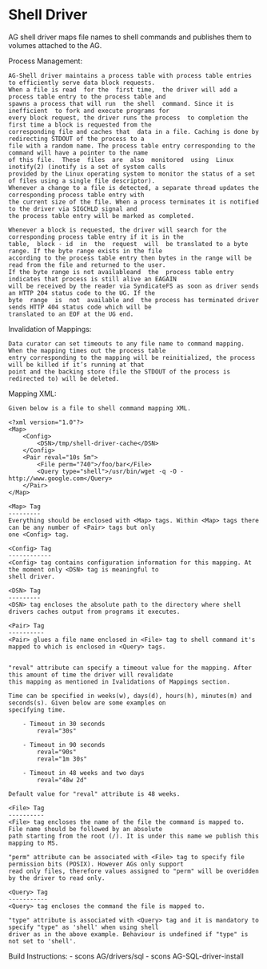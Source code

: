 Shell Driver
============

AG shell driver maps file names to shell commands and publishes them to volumes attached to the AG.

Process Management:

    AG-Shell driver maintains a process table with process table entries to efficiently serve data block requests. 
    When a file is read  for the  first time,  the driver will add a process table entry to the process table and 
    spawns a process that will run  the shell  command. Since it is inefficient  to fork and execute programs for 
    every block request, the driver runs the process  to completion the  first time a block is requested from the 
    corresponding file and caches that  data in a file. Caching is done by redirecting STDOUT of the process to a 
    file with a random name. The process table entry corresponding to the command will have a pointer to the name 
    of this file.  These  files  are  also  monitored  using  Linux  inotify(2) (inotify is a set of system calls 
    provided by the Linux operating system to monitor the status of a set of files using a single file descriptor). 
    Whenever a change to a file is detected, a separate thread updates the corresponding process table entry with 
    the current size of the file. When a process terminates it is notified to the driver via SIGCHLD signal and 
    the process table entry will be marked as completed. 
    
    Whenever a block is requested, the driver will search for the corresponding process table entry if it is in the 
    table,  block - id  in  the  request  will  be translated to a byte range. If the byte range exists in the file 
    according to the process table entry then bytes in the range will be read from the file and returned to the user. 
    If the byte range is not availableand  the  process table entry indicates that process is still alive an EAGAIN
    will be received by the reader via SyndicateFS as soon as driver sends an HTTP 204 status code to the UG. If the
    byte  range  is  not  available and  the process has terminated driver sends HTTP 404 status code which will be 
    translated to an EOF at the UG end. 

Invalidation of Mappings:

    Data curator can set timeouts to any file name to command mapping. When the mapping times out the process table 
    entry corresponding to the mapping will be reinitialized, the process will be killed if it’s running at that 
    point and the backing store (file the STDOUT of the process is redirected to) will be deleted. 


Mapping XML:

    Given below is a file to shell command mapping XML.
    
    <?xml version="1.0"?>
    <Map>
        <Config>
            <DSN>/tmp/shell-driver-cache</DSN>
        </Config>
        <Pair reval="10s 5m">
            <File perm="740">/foo/bar</File>
            <Query type="shell">/usr/bin/wget -q -O - http://www.google.com</Query>
        </Pair>
    </Map>
    
    <Map> Tag
    ---------
    Everything should be enclosed with <Map> tags. Within <Map> tags there can be any number of <Pair> tags but only
    one <Config> tag.

    <Config> Tag
    ------------
    <Config> tag contains configuration information for this mapping. At the moment only <DSN> tag is meaningful to
    shell driver.
    
    <DSN> Tag
    ---------
    <DSN> tag encloses the absolute path to the directory where shell drivers caches output from programs it executes. 

    <Pair> Tag
    ----------
    <Pair> glues a file name enclosed in <File> tag to shell command it's mapped to which is enclosed in <Query> tags.
    

    "reval" attribute can specify a timeout value for the mapping. After this amount of time the driver will revalidate 
    this mapping as mentioned in Ivalidations of Mappings section.

    Time can be specified in weeks(w), days(d), hours(h), minutes(m) and seconds(s). Given below are some examples on
    specifying time.

        - Timeout in 30 seconds
            reval="30s"

        - Timeout in 90 seconds
            reval="90s"
            reval="1m 30s"

        - Timeout in 48 weeks and two days
            reval="48w 2d"

    Default value for "reval" attribute is 48 weeks.
    
    <File> Tag
    ----------
    <File> tag encloses the name of the file the command is mapped to. File name should be followed by an absolute 
    path starting from the root (/). It is under this name we publish this mapping to MS.

    "perm" attribute can be associated with <File> tag to specify file permission bits (POSIX). However AGs only support
    read only files, therefore values assigned to "perm" will be overidden by the driver to read only.
    
    <Query> Tag
    -----------
    <Query> tag encloses the command the file is mapped to.
    
    "type" attribute is associated with <Query> tag and it is mandatory to specify "type" as 'shell' when using shell
    driver as in the above example. Behaviour is undefined if "type" is not set to 'shell'.


Build Instructions:
    - scons AG/drivers/sql
    - scons AG-SQL-driver-install

